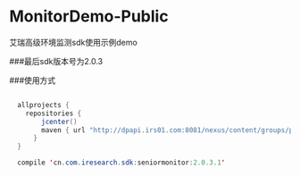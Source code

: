 # MonitorDemo-Public
艾瑞高级环境监测sdk使用示例demo


###最后sdk版本号为2.0.3

###使用方式
```java

  allprojects {
    repositories {
        jcenter()
        maven { url "http://dpapi.irs01.com:8081/nexus/content/groups/public/" }
      }
  }

  compile 'cn.com.iresearch.sdk:seniormonitor:2.0.3.1'
````
